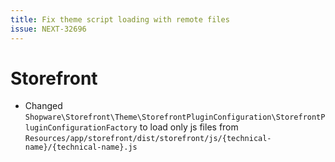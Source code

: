 ```yaml
---
title: Fix theme script loading with remote files
issue: NEXT-32696
---
```


# Storefront
* Changed `Shopware\Storefront\Theme\StorefrontPluginConfiguration\StorefrontPluginConfigurationFactory` to load only js files from `Resources/app/storefront/dist/storefront/js/{technical-name}/{technical-name}.js`

